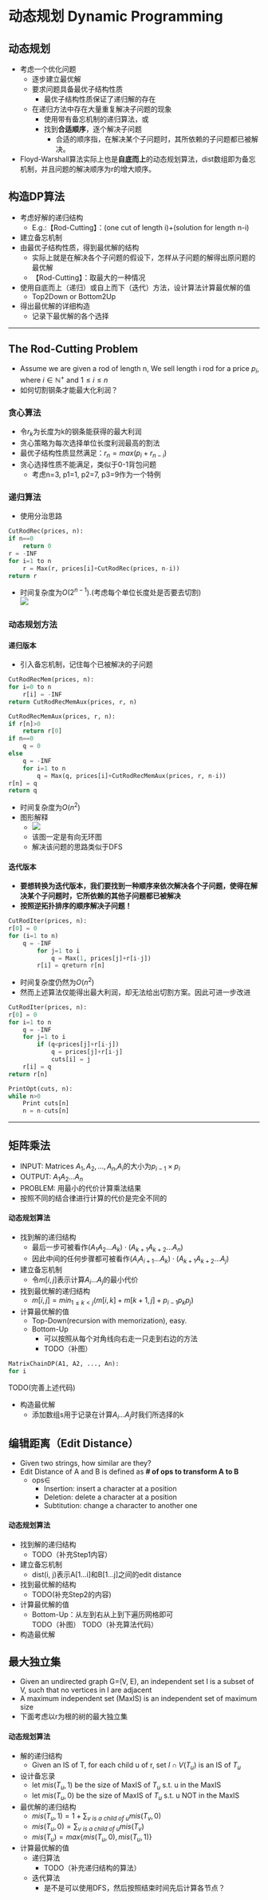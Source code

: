 # 动态规划 Dynamic Programming

## 动态规划
+ 考虑一个优化问题
  + 逐步建立最优解
  + 要求问题具备最优子结构性质
    + 最优子结构性质保证了递归解的存在
  + 在递归方法中存在大量重复解决子问题的现象
    + 使用带有备忘机制的递归算法，或
    + 找到**合适顺序**，逐个解决子问题
      + 合适的顺序指，在解决某个子问题时，其所依赖的子问题都已被解决。
+ Floyd-Warshall算法实际上也是**自底而上**的动态规划算法，dist数组即为备忘机制，并且问题的解决顺序为r的增大顺序。

## 构造DP算法
+ 考虑好解的递归结构
  + E.g.:【Rod-Cutting】：(one cut of length i)+(solution for length n-i)
+ 建立备忘机制
+ 由最优子结构性质，得到最优解的结构
  + 实际上就是在解决各个子问题的假设下，怎样从子问题的解得出原问题的最优解
  + 【Rod-Cutting】：取最大的一种情况
+ 使用自底而上（递归）或自上而下（迭代）方法，设计算法计算最优解的值
  + Top2Down or Bottom2Up
+ 得出最优解的详细构造
  + 记录下最优解的各个选择

---
## The Rod-Cutting Problem
+ Assume we are given a rod of length n, We sell length i rod for a price $p_i$, where $i\in\mathbb{N}^+$ and $1\leq i\leq n$
+ 如何切割钢条才能最大化利润？

### 贪心算法
+ 令$r_k$为长度为k的钢条能获得的最大利润
+ 贪心策略为每次选择单位长度利润最高的割法
+ 最优子结构性质显然满足：$r_n = max(p_i+r_{n-i})$
+ 贪心选择性质不能满足，类似于0-1背包问题
  + 考虑n=3, p1=1, p2=7, p3=9作为一个特例

### 递归算法
+ 使用分治思路
```python
CutRodRec(prices, n):
if n==0
    return 0
r = -INF
for i=1 to n
    r = Max(r, prices[i]+CutRodRec(prices, n-i))
return r
```
+ 时间复杂度为$O(2^{n-1})$.(考虑每个单位长度处是否要去切割)  
  ![](img/2019-12-05-02-19-09.png)

### 动态规划方法
#### 递归版本
+ 引入备忘机制，记住每个已被解决的子问题
```python
CutRodRecMem(prices, n):
for i=0 to n
    r[i] = -INF
return CutRodRecMemAux(prices, r, n)

CutRodRecMemAux(prices, r, n):
if r[n]>0
    return r[0]
if n==0
    q = 0
else
    q = -INF
    for i=1 to n
        q = Max(q, prices[i]+CutRodRecMemAux(prices, r, n-i))
r[n] = q
return q
```
+ 时间复杂度为$O(n^2)$
+ 图形解释
  + ![](img/2019-12-05-02-13-59.png)
  + 该图一定是有向无环图
  + 解决该问题的思路类似于DFS

#### 迭代版本
+ **要想转换为迭代版本，我们要找到一种顺序来依次解决各个子问题，使得在解决某个子问题时，它所依赖的其他子问题都已被解决**
+ **按照逆拓扑排序的顺序解决子问题！**
```python
CutRodIter(prices, n):
r[0] = 0
for (i=1 to n)
    q = -INF
        for j=1 to i
            q = Max(1, prices[j]+r[i-j])
        r[i] = qreturn r[n]
```
+ 时间复杂度仍然为$O(n^2)$
+ 然而上述算法仅能得出最大利润，却无法给出切割方案。因此可进一步改进
```python
CutRodIter(prices, n):
r[0] = 0
for i=1 to n
    q = -INF
    for j=1 to i
        if (q<prices[j]+r[i-j])
            q = prices[j]+r[i-j]
            cuts[i] = j
    r[i] = q
return r[n]

PrintOpt(cuts, n):
while n>0
    Print cuts[n]
    n = n-cuts[n]
```

---
## 矩阵乘法
+ INPUT: Matrices $A_1, A_2, ..., A_n$,$A_i$的大小为$p_{i-1}\times p_i$
+ OUTPUT: $A_1A_2...A_n$
+ PROBLEM: 用最小的代价计算乘法结果
+ 按照不同的结合律进行计算的代价是完全不同的

#### 动态规划算法
+ 找到解的递归结构
  + 最后一步可被看作$(A_1A_2...A_k)\cdot(A_{k+1}A_{k+2}...A_n)$
  + 因此中间的任何步骤都可被看作$(A_iA_{i+1}...A_k)\cdot(A_{k+1}A_{k+2}...A_j)$
+ 建立备忘机制
  + 令$m[i, j]$表示计算$A_i...A_j$的最小代价
+ 找到最优解的递归结构
  + $m[i, j] = min_{1\leq k < j}(m[i, k]+m[k+1, j]+p_{i-1}p_kp_j)$
+ 计算最优解的值
  + Top-Down(recursion with memorization), easy.
  + Bottom-Up
    + 可以按照从每个对角线向右走一只走到右边的方法
    + TODO（补图）
```python
MatrixChainDP(A1, A2, ..., An):
for i
```
TODO(完善上述代码)
+ 构造最优解
  + 添加数组s用于记录在计算$A_i...A_j$时我们所选择的k

## 编辑距离（Edit Distance）
+ Given two strings, how similar are they?
+ Edit Distance of A and B is defined as **# of ops to transform A to B**
  + ops$\in$
    + Insertion: insert a character at a position
    + Deletion: delete a character at a position
    + Subtitution: change a character to another one

#### 动态规划算法
+ 找到解的递归结构
  + TODO（补充Step1内容）
+ 建立备忘机制
  + dist(i, j)表示A[1...i]和B[1...j]之间的edit distance
+ 找到最优解的结构
  + TODO(补充Step2的内容)
+ 计算最优解的值
  + Bottom-Up：从左到右从上到下遍历网格即可  
    TODO（补图）
TODO（补充算法代码）
+ 构造最优解

## 最大独立集
+ Given an undirected graph G=(V, E), an independent set I is a subset of V, such that no vertices in I are adjacent
+ A maximum independent set (MaxIS) is an independent set of maximum size
+ 下面考虑以r为根的树的最大独立集

#### 动态规划算法
+ 解的递归结构
  + Given an IS of T, for each child u of r, set $I\cap V(T_u)$ is an IS of $T_u$
+ 设计备忘录
  + let $mis(T_u, 1)$ be the size of MaxIS of $T_u$ s.t. u in the MaxIS
  + let $mis(T_u, 0)$ be the size of MaxIS of $T_u$ s.t. u NOT in the MaxIS
+ 最优解的递归结构
  + $mis(T_u, 1) = 1+\sum_{v\ is\ a\ child\ of\ u}mis(T_v, 0)$
  + $mis(T_u, 0) = \sum_{v\ is\ a\ child\ of\ u}mis(T_v)$
  + $mis(T_u) = max\{mis(T_u, 0), mis(T_u, 1)\}$
+ 计算最优解的值
  + 递归算法
    + TODO（补充递归结构的算法）
  + 迭代算法
    + 是不是可以使用DFS，然后按照结束时间先后计算各节点？


